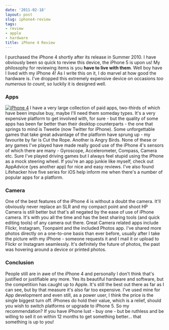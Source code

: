 ```yaml
---
date: '2011-02-18'
layout: post
slug: iphone4-review
tags:
- review
- apple
- hardware
title: iPhone 4 Review
---
```


I purchased the iPhone 4 shortly after its release in Summer 2010. 
I have obviously been so quick to review this device,  the iPhone 5 
is upon us! My philosophy for reviewing items is you **have to live with them**. 
Well boy have I lived with my iPhone 4! As I write this on it, I do 
marvel at how good the hardware is. I've dropped this extremely expensive 
device on occasions <i>too numerous to count</i>, so luckily it is designed well.


### Apps
<a href="http://farm6.static.flickr.com/5288/5318056503_a6a2a689df.jpg" title="iPhone 4 by marc.flores on flickr"><img src="/files/2011/02/iphone4.jpg" class="right" alt="iPhone 4"/></a>
I have a very large collection of paid apps, two-thirds of which have been 
impulse buy, maybe I'll need them someday types. It's a very expensive 
platform to get involved with, for sure - but the quality of some apps 
has been far better than their desktop counterparts - the one that 
springs to mind is Tweetie (now Twitter for iPhone). Some unforgettable 
games that take great advantage of the platform have sprung up - my 
favourite by far is Cut the Rope. Another is Angry Birds. None of these 
or any games I've played have made really good use of the iPhone 4's 
sensors of which there are many - Gyroscope, Accelerometer, Compass, 
Camera etc.  Sure I've played driving games but I always feel stupid 
using the iPhone as a mock steering wheel. If you're an app junkie like 
myself, check out AppAdvice (yes another app) for nice and easy reviews. 
I've also found Lifehacker hive five series for iOS help inform me when 
there's a number of popular apps for a platform.

### Camera
One of the best features of the iPhone 4 is without a doubt the camera. 
It'll obviously never replace an&nbsp;SLR and my compact point and 
shoot HP Camera is still better but that's all negated by the ease 
of use of iPhone camera. It's with you all the time and has the 
best sharing tools (and quick editing tools) of any camera out there. 
Great Camera related apps include Flickr, Instagram, Toonpaint and 
the included Photos app. I've shared more photos directly on a one-to-one 
basis than ever before, usually after I take the picture with my iPhone - 
someone requests it and I mail it or upload to Flickr or Instagram seamlessly. 
It's definitely the future of photos, the past was hovering around 
a device or printed photos.

### Conclusion
People still are in awe of the iPhone 4 and personally I don't think 
that's justified or justifiable any more. Yes its beautiful hardware 
and software, but the competition has caught up to Apple. It's still 
the best out there as far as I can see, but by that measure it's also 
far too expensive. I've used mine for App development and even still, 
as a power user, I think the price is the single biggest turn off. 
iPhones do hold their value, which is a relief, should you wish to 
switch platforms or upgrade to iPhone 5. So my recommendation? If you 
have iPhone lust - buy one - but be ruthless and be willing to sell it 
on within 12 months to get something better... that something is up to 
you!